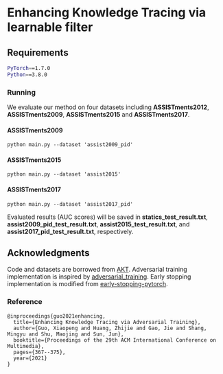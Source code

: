 # Enhancing Knowledge Tracing via learnable filter



## Requirements
```sh
PyTorch==1.7.0
Python==3.8.0
```

### Running
We evaluate our method on four datasets including **ASSISTments2012**, **ASSISTments2009**, **ASSISTments2015** and **ASSISTments2017**.


#### ASSISTments2009
```
python main.py --dataset 'assist2009_pid'
```

#### ASSISTments2015
```
python main.py --dataset 'assist2015'
```

#### ASSISTments2017
```
python main.py --dataset 'assist2017_pid'
```
Evaluated results (AUC scores) will be saved in **statics_test_result.txt**, **assist2009_pid_test_result.txt**, **assist2015_test_result.txt**, and **assist2017_pid_test_result.txt**, respectively.


## Acknowledgments
Code and datasets are borrowed from [AKT](https://github.com/arghosh/AKT). Adversarial training implementation is inspired by [adversarial_training](https://github.com/WangJiuniu/adversarial_training). Early stopping implementation is modified from [early-stopping-pytorch](https://github.com/Bjarten/early-stopping-pytorch).
    
### Reference

```  
@inproceedings{guo2021enhancing,
  title={Enhancing Knowledge Tracing via Adversarial Training},
  author={Guo, Xiaopeng and Huang, Zhijie and Gao, Jie and Shang, Mingyu and Shu, Maojing and Sun, Jun},
  booktitle={Proceedings of the 29th ACM International Conference on Multimedia},
  pages={367--375},
  year={2021}
}
``` 

